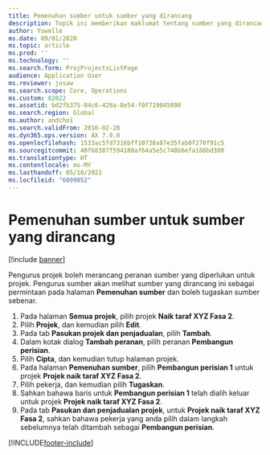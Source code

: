 ```yaml
---
title: Pemenuhan sumber untuk sumber yang dirancang
description: Topik ini memberikan maklumat tentang sumber yang dirancang untuk projek.
author: Yowelle
ms.date: 09/01/2020
ms.topic: article
ms.prod: ''
ms.technology: ''
ms.search.form: ProjProjectsListPage
audience: Application User
ms.reviewer: josaw
ms.search.scope: Core, Operations
ms.custom: 82022
ms.assetid: bd2fb375-84c6-428a-8e54-f0f719045898
ms.search.region: Global
ms.author: andchoi
ms.search.validFrom: 2016-02-28
ms.dyn365.ops.version: AX 7.0.0
ms.openlocfilehash: 1533ac5fd7316bff10738a87e35fab0f270f91c5
ms.sourcegitcommit: 40f68387f594180af64a5e5c748b6efa188bd300
ms.translationtype: HT
ms.contentlocale: ms-MY
ms.lasthandoff: 05/10/2021
ms.locfileid: "6009852"
---
```

# <a name="resource-fulfillment-for-planned-resources"></a>Pemenuhan sumber untuk sumber yang dirancang

[!include [banner](../includes/banner.md)]

Pengurus projek boleh merancang peranan sumber yang diperlukan untuk projek. Pengurus sumber akan melihat sumber yang dirancang ini sebagai permintaan pada halaman **Pemenuhan sumber** dan boleh tugaskan sumber sebenar.

1. Pada halaman **Semua projek**, pilih projek **Naik taraf XYZ Fasa 2**.
2. Pilih **Projek**, dan kemudian pilih **Edit**.
3. Pada tab **Pasukan projek dan penjadualan**, pilih **Tambah**.
4. Dalam kotak dialog **Tambah peranan**, pilih peranan **Pembangun perisian**.
5. Pilih **Cipta**, dan kemudian tutup halaman projek.
6. Pada halaman **Pemenuhan sumber**, pilih **Pembangun perisian 1** untuk projek **Projek naik taraf XYZ Fasa 2**.
7. Pilih pekerja, dan kemudian pilih **Tugaskan**.
8. Sahkan bahawa baris untuk **Pembangun perisian 1** telah dialih keluar untuk projek **Projek naik taraf XYZ Fasa 2**.
9. Pada tab **Pasukan dan penjadualan projek**, untuk **Projek naik taraf XYZ Fasa 2**, sahkan bahawa pekerja yang anda pilih dalam langkah sebelumnya telah ditambah sebagai **Pembangun perisian**.


[!INCLUDE[footer-include](../includes/footer-banner.md)]